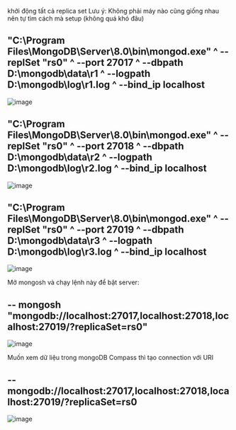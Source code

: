 khởi động tất cả replica set
Lưu ý: Không phải máy nào cũng giống nhau nên tự tìm cách mà setup (không quá khó đâu)


"C:\Program Files\MongoDB\Server\8.0\bin\mongod.exe" ^
 --replSet "rs0" ^
 --port 27017 ^
 --dbpath D:\mongodb\data\r1 ^
 --logpath D:\mongodb\log\r1.log ^
 --bind_ip localhost
--
![image](https://github.com/user-attachments/assets/562600fc-88a6-440f-8d80-c26a54d8a440)



"C:\Program Files\MongoDB\Server\8.0\bin\mongod.exe" ^
 --replSet "rs0" ^
 --port 27018 ^
 --dbpath D:\mongodb\data\r2 ^
 --logpath D:\mongodb\log\r2.log ^
 --bind_ip localhost
--
![image](https://github.com/user-attachments/assets/25976d2e-7783-45f7-93a1-829d97167418)



"C:\Program Files\MongoDB\Server\8.0\bin\mongod.exe" ^
 --replSet "rs0" ^
 --port 27019 ^
 --dbpath D:\mongodb\data\r3 ^
 --logpath D:\mongodb\log\r3.log ^
 --bind_ip localhost
--
![image](https://github.com/user-attachments/assets/65aa2667-874c-4fde-bfe1-ebebab83dbff)


Mở mongosh và chạy lệnh này để bật server:

--
mongosh "mongodb://localhost:27017,localhost:27018,localhost:27019/?replicaSet=rs0"
--
![image](https://github.com/user-attachments/assets/ac003d1e-35c3-4fb9-8887-d4e71cecf5fd)

Muốn xem dữ liệu trong mongoDB Compass thì tạo connection với URI

--
mongodb://localhost:27017,localhost:27018,localhost:27019/?replicaSet=rs0
--

![image](https://github.com/user-attachments/assets/8beaab59-9ded-46b5-ba81-0aa64bc8b1aa)

